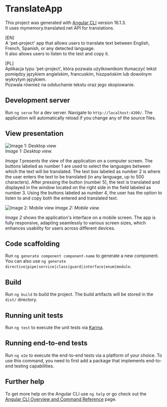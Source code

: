 # TranslateApp

This project was generated with [Angular CLI](https://github.com/angular/angular-cli) version 16.1.3.  
It uses mymemory.translated.net API for translations.  

[EN]  
A 'pet-project' app that allows users to translate text between English, French, Spanish, or any detected language.  
It also allows users to listen to the text and copy it.  

[PL]  
Aplikacja typu 'pet-project', która pozwala użytkownikom tłumaczyć tekst pomiędzy językiem angielskim, francuskim, hiszpańskim lub dowolnym wykrytym językiem.  
Pozwala również na odsłuchanie tekstu oraz jego skopiowanie.

## Development server

Run `ng serve` for a dev server. Navigate to `http://localhost:4200/`. The application will automatically reload if you change any of the source files.

## View presentation

![Image 1: Desktop view](https://github.com/user-attachments/assets/86d90ac3-c2b1-44c5-8b1a-0172ecca23ac)  
*Image 1: Desktop view.*  

*Image 1* presents the view of the application on a computer screen. The buttons labeled as number 1 are used to select the languages between which the text will be translated. The text box labeled as number 2 is where the user enters the text to be translated (in any language, up to 500 characters). After pressing the button (number 5), the text is translated and displayed in the window located on the right side in the field labeled as number 3. Using the buttons labeled as number 4, the user has the option to listen to and copy both the entered and translated text.  

![Image 2: Mobile view](https://github.com/user-attachments/assets/7adbf003-8f2c-4e9c-83d7-ed5f722a22fd)
*Image 2: Mobile view.*  

*Image 2* shows the application's interface on a mobile screen. The app is fully responsive, adapting seamlessly to various screen sizes, which enhances usability for users across different devices.  

## Code scaffolding

Run `ng generate component component-name` to generate a new component. You can also use `ng generate directive|pipe|service|class|guard|interface|enum|module`.

## Build

Run `ng build` to build the project. The build artifacts will be stored in the `dist/` directory.

## Running unit tests

Run `ng test` to execute the unit tests via [Karma](https://karma-runner.github.io).

## Running end-to-end tests

Run `ng e2e` to execute the end-to-end tests via a platform of your choice. To use this command, you need to first add a package that implements end-to-end testing capabilities.

## Further help

To get more help on the Angular CLI use `ng help` or go check out the [Angular CLI Overview and Command Reference](https://angular.io/cli) page.
